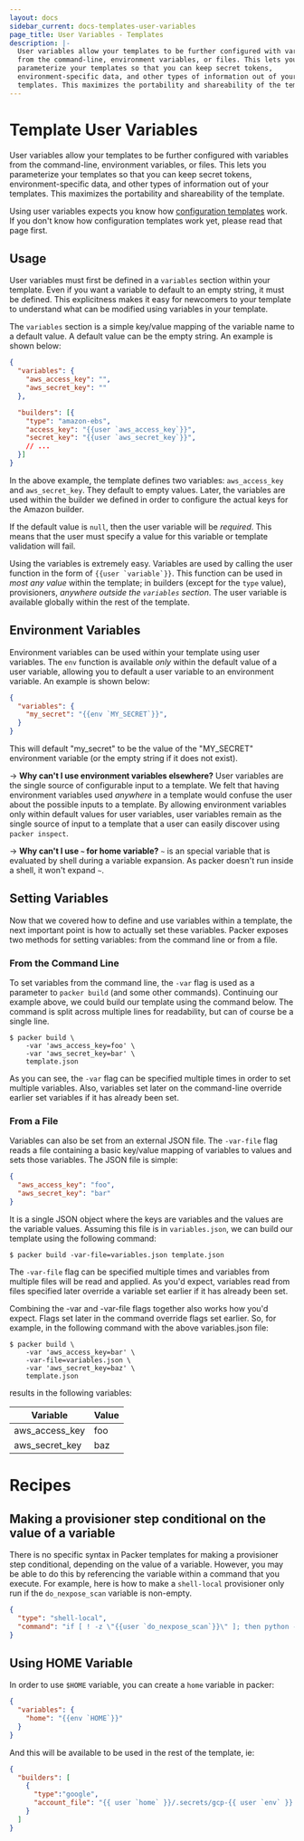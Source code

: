 ```yaml
---
layout: docs
sidebar_current: docs-templates-user-variables
page_title: User Variables - Templates
description: |-
  User variables allow your templates to be further configured with variables
  from the command-line, environment variables, or files. This lets you
  parameterize your templates so that you can keep secret tokens,
  environment-specific data, and other types of information out of your
  templates. This maximizes the portability and shareability of the template.
---
```


# Template User Variables

User variables allow your templates to be further configured with variables from
the command-line, environment variables, or files. This lets you parameterize
your templates so that you can keep secret tokens, environment-specific data,
and other types of information out of your templates. This maximizes the
portability and shareability of the template.

Using user variables expects you know how [configuration
templates](/docs/templates/engine.html) work. If you don't know
how configuration templates work yet, please read that page first.

## Usage

User variables must first be defined in a `variables` section within your
template. Even if you want a variable to default to an empty string, it must be
defined. This explicitness makes it easy for newcomers to your template to
understand what can be modified using variables in your template.

The `variables` section is a simple key/value mapping of the variable name to a
default value. A default value can be the empty string. An example is shown
below:

```json
{
  "variables": {
    "aws_access_key": "",
    "aws_secret_key": ""
  },

  "builders": [{
    "type": "amazon-ebs",
    "access_key": "{{user `aws_access_key`}}",
    "secret_key": "{{user `aws_secret_key`}}",
    // ...
  }]
}
```

In the above example, the template defines two variables: `aws_access_key` and
`aws_secret_key`. They default to empty values. Later, the variables are used
within the builder we defined in order to configure the actual keys for the
Amazon builder.

If the default value is `null`, then the user variable will be *required*. This
means that the user must specify a value for this variable or template
validation will fail.

Using the variables is extremely easy. Variables are used by calling the user
function in the form of <code>{{user \`variable\`}}</code>. This function can be
used in *most any value* within the template; in builders (except for the `type` 
value), provisioners, *anywhere outside the `variables` section*.   The user 
variable is available globally within the rest of the template.

## Environment Variables

Environment variables can be used within your template using user variables.
The `env` function is available *only* within the default value of a user
variable, allowing you to default a user variable to an environment variable.
An example is shown below:

```json
{
  "variables": {
    "my_secret": "{{env `MY_SECRET`}}",
  }
}
```

This will default "my\_secret" to be the value of the "MY\_SECRET" environment
variable (or the empty string if it does not exist).

-> **Why can't I use environment variables elsewhere?** User variables are
the single source of configurable input to a template. We felt that having
environment variables used *anywhere* in a template would confuse the user
about the possible inputs to a template. By allowing environment variables
only within default values for user variables, user variables remain as the
single source of input to a template that a user can easily discover using
`packer inspect`.

-> **Why can't I use `~` for home variable?** `~` is an special variable
that is evaluated by shell during a variable expansion. As packer doesn't run
inside a shell, it won't expand `~`.

## Setting Variables

Now that we covered how to define and use variables within a template, the next
important point is how to actually set these variables. Packer exposes two
methods for setting variables: from the command line or from a file.

### From the Command Line

To set variables from the command line, the `-var` flag is used as a parameter
to `packer build` (and some other commands). Continuing our example above, we
could build our template using the command below. The command is split across
multiple lines for readability, but can of course be a single line.

```text
$ packer build \
    -var 'aws_access_key=foo' \
    -var 'aws_secret_key=bar' \
    template.json
```

As you can see, the `-var` flag can be specified multiple times in order to set
multiple variables. Also, variables set later on the command-line override
earlier set variables if it has already been set.

### From a File

Variables can also be set from an external JSON file. The `-var-file` flag reads
a file containing a basic key/value mapping of variables to values and sets
those variables. The JSON file is simple:

```json
{
  "aws_access_key": "foo",
  "aws_secret_key": "bar"
}
```

It is a single JSON object where the keys are variables and the values are the
variable values. Assuming this file is in `variables.json`, we can build our
template using the following command:

```text
$ packer build -var-file=variables.json template.json
```

The `-var-file` flag can be specified multiple times and variables from multiple
files will be read and applied. As you'd expect, variables read from files
specified later override a variable set earlier if it has already been set.

Combining the -var and -var-file flags together also works how you'd
expect. Flags set later in the command override flags set earlier. So, for
example, in the following command with the above variables.json file:

```text
$ packer build \
    -var 'aws_access_key=bar' \
    -var-file=variables.json \
    -var 'aws_secret_key=baz' \
    template.json
```

results in the following variables:

| Variable | Value     |
| -------- | --------- |
| aws_access_key | foo |
| aws_secret_key | baz |

# Recipes

## Making a provisioner step conditional on the value of a variable

There is no specific syntax in Packer templates for making a provisioner
step conditional, depending on the value of a variable. However, you may
be able to do this by referencing the variable within a command that
you execute. For example, here is how to make a `shell-local`
provisioner only run if the `do_nexpose_scan` variable is non-empty.

```json
{
  "type": "shell-local",
  "command": "if [ ! -z \"{{user `do_nexpose_scan`}}\" ]; then python -u trigger_nexpose_scan.py; fi"
}
```

## Using HOME Variable

In order to use `$HOME` variable, you can create a `home` variable in packer:

```json
{
  "variables": {
    "home": "{{env `HOME`}}"
  }
}
```

And this will be available to be used in the rest of the template, ie:

```json
{
  "builders": [
    {
      "type":"google",
      "account_file": "{{ user `home` }}/.secrets/gcp-{{ user `env` }}.json"
    }
  ]
}
```
